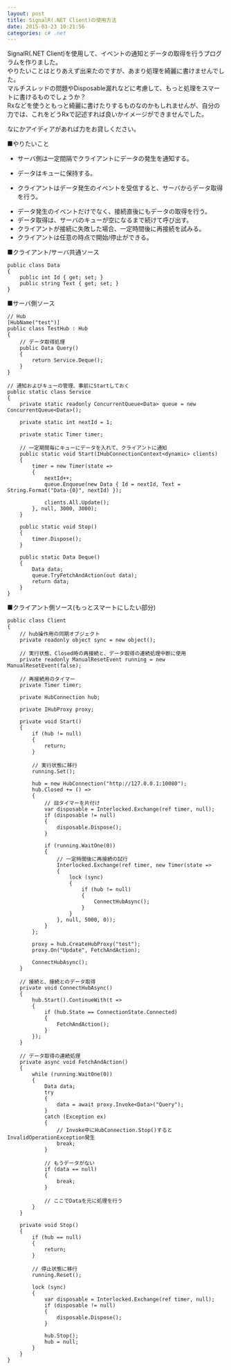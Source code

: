 ```yaml
---
layout: post
title: SignalR(.NET Client)の使用方法
date: 2015-03-23 10:21:56
categories: c# .net
---
```

<!-- {% raw %} -->
<p>SignalR(.NET Client)を使用して、イベントの通知とデータの取得を行うプログラムを作りました。<br>
やりたいことはとりあえず出来たのですが、あまり処理を綺麗に書けませんでした。<br>
マルチスレッドの問題やDisposable漏れなどに考慮して、もっと処理をスマートに書けるものでしょうか？<br>
Rxなどを使うともっと綺麗に書けたりするものなのかもしれませんが、自分の力では、これをどうRxで記述すれば良いかイメージができませんでした。</p>

<p>なにかアイディアがあれば力をお貸しください。</p>

<p>■やりたいこと</p>

<ul>
<li>サーバ側は一定間隔でクライアントにデータの発生を通知する。</li>
<li><p>データはキューに保持する。</p></li>
<li><p>クライアントはデータ発生のイベントを受信すると、サーバからデータ取得を行う。</p></li>
<li>データ発生のイベントだけでなく、接続直後にもデータの取得を行う。</li>
<li>データ取得は、サーバのキューが空になるまで続けて呼び出す。</li>
<li>クライアントが接続に失敗した場合、一定時間後に再接続を試みる。</li>
<li>クライアントは任意の時点で開始/停止ができる。</li>
</ul>

<p>■クライアント/サーバ共通ソース</p>

<pre><code>public class Data
{
    public int Id { get; set; }
    public string Text { get; set; }
}
</code></pre>

<p>■サーバ側ソース</p>

<pre><code>// Hub
[HubName("test")]
public class TestHub : Hub
{
    // データ取得処理
    public Data Query()
    {
        return Service.Deque();
    }
}

// 通知およびキューの管理、事前にStartしておく
public static class Service
{
    private static readonly ConcurrentQueue&lt;Data&gt; queue = new ConcurrentQueue&lt;Data&gt;();

    private static int nextId = 1;

    private static Timer timer;

    // 一定期間毎にキューにデータを入れて、クライアントに通知
    public static void Start(IHubConnectionContext&lt;dynamic&gt; clients)
    {
        timer = new Timer(state =&gt;
        {
            nextId++;
            queue.Enqueue(new Data { Id = nextId, Text = String.Format("Data-{0}", nextId) });

            clients.All.Update();
        }, null, 3000, 3000);
    }

    public static void Stop()
    {
        timer.Dispose();
    }

    public static Data Deque()
    {
        Data data;
        queue.TryFetchAndAction(out data);
        return data;
    }
}
</code></pre>

<p>■クライアント側ソース(もっとスマートにしたい部分)</p>

<pre><code>public class Client
{
    // hub操作用の同期オブジェクト
    private readonly object sync = new object();

    // 実行状態、Closed時の再接続と、データ取得の連続処理中断に使用
    private readonly ManualResetEvent running = new ManualResetEvent(false);

    // 再接続用のタイマー
    private Timer timer;

    private HubConnection hub;

    private IHubProxy proxy;

    private void Start()
    {
        if (hub != null)
        {
            return;
        }

        // 実行状態に移行
        running.Set();

        hub = new HubConnection("http://127.0.0.1:10080");
        hub.Closed += () =&gt;
        {
            // 旧タイマーを片付け
            var disposable = Interlocked.Exchange(ref timer, null);
            if (disposable != null)
            {
                disposable.Dispose();
            }

            if (running.WaitOne(0))
            {
                // 一定時間後に再接続の試行
                Interlocked.Exchange(ref timer, new Timer(state =&gt;
                {
                    lock (sync)
                    {
                        if (hub != null)
                        {
                            ConnectHubAsync();
                        }
                    }
                }, null, 5000, 0));
            }
        };

        proxy = hub.CreateHubProxy("test");
        proxy.On("Update", FetchAndAction);

        ConnectHubAsync();
    }

    // 接続と、接続とのデータ取得
    private void ConnectHubAsync()
    {
        hub.Start().ContinueWith(t =&gt;
        {
            if (hub.State == ConnectionState.Connected)
            {
                FetchAndAction();
            }
        });
    }

    // データ取得の連続処理
    private async void FetchAndAction()
    {
        while (running.WaitOne(0))
        {
            Data data;
            try
            {
                data = await proxy.Invoke&lt;Data&gt;("Query");
            }
            catch (Exception ex)
            {
                // Invoke中にHubConnection.Stop()するとInvalidOperationException発生
                break;
            }

            // もうデータがない
            if (data == null)
            {
                break;
            }

            // ここでDataを元に処理を行う
        }
    }

    private void Stop()
    {
        if (hub == null)
        {
            return;
        }

        // 停止状態に移行
        running.Reset();

        lock (sync)
        {
            var disposable = Interlocked.Exchange(ref timer, null);
            if (disposable != null)
            {
                disposable.Dispose();
            }

            hub.Stop();
            hub = null;
        }
    }
}
</code></pre>
<!-- {% endraw %} -->
